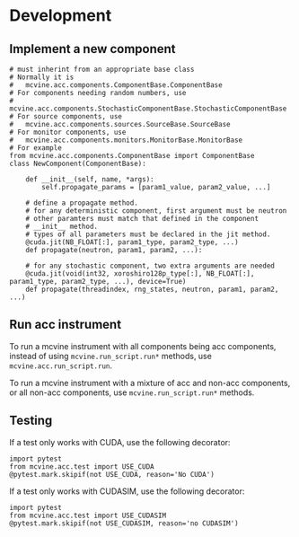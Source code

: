 # Development

## Implement a new component
```
# must inherint from an appropriate base class
# Normally it is
#   mcvine.acc.components.ComponentBase.ComponentBase
# For components needing random numbers, use
#   mcvine.acc.components.StochasticComponentBase.StochasticComponentBase
# For source components, use
#   mcvine.acc.components.sources.SourceBase.SourceBase
# For monitor components, use
#   mcvine.acc.components.monitors.MonitorBase.MonitorBase
# For example
from mcvine.acc.components.ComponentBase import ComponentBase
class NewComponent(ComponentBase):

    def __init__(self, name, *args):
        self.propagate_params = [param1_value, param2_value, ...]
        
    # define a propagate method. 
    # for any deterministic component, first argument must be neutron
    # other paramters must match that defined in the component
    # __init__ method.
    # types of all parameters must be declared in the jit method.
    @cuda.jit(NB_FLOAT[:], param1_type, param2_type, ...)
    def propagate(neutron, param1, param2, ...):

    # for any stochastic component, two extra arguments are needed
    @cuda.jit(void(int32, xoroshiro128p_type[:], NB_FLOAT[:], param1_type, param2_type, ...), device=True)
    def propagate(threadindex, rng_states, neutron, param1, param2, ...)

```

## Run acc instrument
To run a mcvine instrument with all components being acc components, 
instead of using `mcvine.run_script.run*` methods, use `mcvine.acc.run_script.run`.

To run a mcvine instrument with a mixture of acc and non-acc components, or
all non-acc components, use `mcvine.run_script.run*` methods.

## Testing

If a test only works with CUDA, use the following decorator:

```
import pytest
from mcvine.acc.test import USE_CUDA
@pytest.mark.skipif(not USE_CUDA, reason='No CUDA')
```

If a test only works with CUDASIM, use the following decorator:

```
import pytest
from mcvine.acc.test import USE_CUDASIM
@pytest.mark.skipif(not USE_CUDASIM, reason='no CUDASIM')
```
